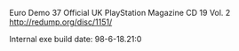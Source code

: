 Euro Demo 37
Official UK PlayStation Magazine CD 19 Vol. 2
http://redump.org/disc/1151/

Internal exe build date: 98-6-18.21:0

